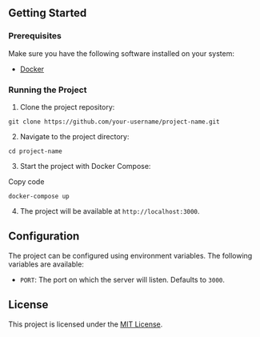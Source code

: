 ## Getting Started

### Prerequisites

Make sure you have the following software installed on your system:

-   [Docker](https://www.docker.com/)

### Running the Project

1.  Clone the project repository:

`git clone https://github.com/your-username/project-name.git` 

2.  Navigate to the project directory:

`cd project-name` 

3.  Start the project with Docker Compose:

Copy code

`docker-compose up` 

4.  The project will be available at `http://localhost:3000`.

## Configuration

The project can be configured using environment variables. The following variables are available:

-   `PORT`: The port on which the server will listen. Defaults to `3000`.


## License

This project is licensed under the [MIT License](https://github.com/recepkefelii/uno-online/blob/version-1/LICENSE.MD).
